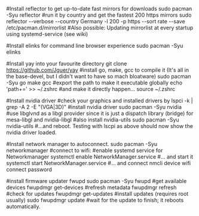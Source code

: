 #Install reflector to get up-to-date fast mirrors for downloads
sudo pacman -Syu reflector
#run it by country and get the fastest 200  https mirrors
sudo reflector --verbose --country Germany -l 200 -p https --sort rate --save /etc/pacman.d/mirrorlist
#Also possible: Updating mirrorlist at every startup using systemd-service (see wiki)

#Install elinks for command line browser experience 
sudo pacman -Syu elinks

#Install yay into your favourite directory
git clone https://github.com/Jguer/yay
#install go, make, gcc to compile it (It's all in the base-devel, but I didn't want to have so mach bloatware)
sudo pacman -Syu go make gcc
#export the path to make it executable globally
echo 'path+=<Path-to-your-executable>' >> ~/.zshrc
#and make it directly happen...
source ~/.zshrc

#Install nvidia driver
#check your graphics and installed drivers by
lspci -k | grep -A 2 -E "(VGA|3D)"
#install nvidia driver
sudo pacman -Syu nvidia
#use libglvnd as a libgl provider since it is just a dispatch library (bridge) for mesa-libgl and nvidia-libgl
#also install nvidia-utils
sudo pacman -Syu nvidia-utils
#...and reboot. Testing with lscpi as above should now show the nvidia driver loaded.

#Install network manager to autoconnect.
sudo pacman -Syu networkmanager
#connect to wifi:
#enable systemd service for Networkmanager
systemctl enable NetworkManager.service
#... and start it
systemctl start NetworkManager.service
#... and connect
nmcli device wifi connect <SSID> password <PASSWORD>

#install firmware updater fwupd
sudo pacman -Syu fwupd
#get available devices
fwupdmgr get-devices
#refresh metadata
fwupdmgr refresh
#check for updates
fwupdmgr get-updates
#install updates (requires root usually)
sudo fwupdmgr update
#wait for the update to finish; it reboots automatically.
